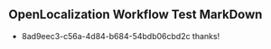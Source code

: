 ## OpenLocalization Workflow Test MarkDown
* 8ad9eec3-c56a-4d84-b684-54bdb06cbd2c 
thanks!<!--HONumber=Mar16_HO3-->
